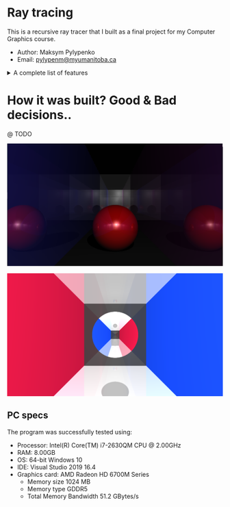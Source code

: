 # Ray tracing 

This is a recursive ray tracer that I built as a final project for my Computer Graphics course.

* Author: Maksym Pylypenko
* Email: pylypenm@myumanitoba.ca

<details>
 <summary>A complete list of features</summary>
<p>
    
* `Basic ray tracer`
  * Bidirectional hit tests for [Sphere, Plane, Triangle]
  * Phong illumination 
  * Light sources: [Ambient, Point, Direction, Spot, Areal]
  * Ray functions: Reflection, Refraction (or simple Transmission)
  * Recursive trace function - finds the closest hit
  * Shadow trace function - finds the first hit
* `Acceleration`
  * Axis-Aligned Bounding Box (AABB) intersection test
  * Acceleration data structure (BVH) for Meshes
* `Transformations`
  * Mesh translation
  * Mesh scaling
  * Mesh rotation (e.g. using axis & angle)
* `Quality`
  * Procedural texture mapping (e.g. checkerboard pattern).
  * Custom texture mapping from a BMP file.
* `New Geometry`
  * Union
  * Intersection
  * Subtraction
* `Techniques`
  * Antialisaing (x4)
  * Areal lighting
</details>




# How it was built? Good & Bad decisions..

@ TODO

![Image](https://github.com/MaksymPylypenko/Ray-Tracing/blob/master/rendered/a.png)

![Image](https://github.com/MaksymPylypenko/Ray-Tracing/blob/master/rendered/b.png)


## PC specs 
The program was successfully tested using:
* Processor: Intel(R) Core(TM) i7-2630QM CPU @ 2.00GHz
* RAM: 8.00GB
* OS: 64-bit Windows 10
* IDE: Visual Studio 2019 16.4
* Graphics card: AMD Radeon HD 6700M Series
  * Memory size 1024 MB
  * Memory type GDDR5
  * Total Memory Bandwidth 51.2 GBytes/s
 

